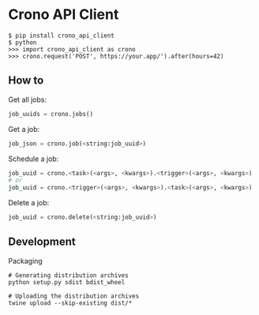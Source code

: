 # Crono API Client

	$ pip install crono_api_client
	$ python
	>>> import crono_api_client as crono
	>>> crono.request('POST', https://your.app/').after(hours=42)

## How to

Get all jobs:
```python
job_uuids = crono.jobs()
```

Get a job:
```python
job_json = crono.job(<string:job_uuid>)
```

Schedule a job:
```python
job_uuid = crono.<task>(<args>, <kwargs>).<trigger>(<args>, <kwargs>)
# or
job_uuid = crono.<trigger>(<args>, <kwargs>).<task>(<args>, <kwargs>)
```

Delete a job:
```python
job_uuid = crono.delete(<string:job_uuid>)
```

## Development

Packaging

	# Generating distribution archives
	python setup.py sdist bdist_wheel

	# Uploading the distribution archives
	twine upload --skip-existing dist/*
